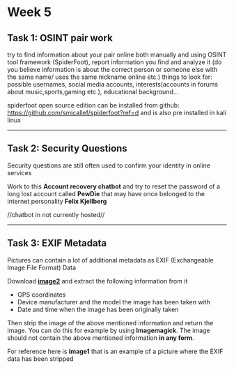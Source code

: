 # **Week 5** 

## **Task 1:** OSINT pair work

try to find information about your pair online both manually and using OSINT tool framework (SpiderFoot), report information you find and analyze it (do you believe information is about the correct person or someone else with the same name/ uses the same nickname online etc.)
things to look for: possible usernames, social media accounts, interests(accounts in forums about music,sports,gaming etc.), educational background…

spiderfoot open source edition can be installed from github: https://github.com/smicallef/spiderfoot?ref=d
and is also pre installed in kali linux

---

## **Task 2:** Security Questions

Security questions are still often used to confirm your identity in online services

Work to this **Account recovery chatbot** and try to reset the password of a long lost account called **PewDie** that may have once belonged to the internet personality **Felix Kjellberg**

//chatbot in not currently hosted//

---

## **Task 3:** EXIF Metadata

Pictures can contain a lot of additional metadata as EXIF (Exchangeable Image File Format) Data

Download **[image2](https://github.com/ouspg/PrivacyAndSocialEngineering/blob/main/Week5_Topic/images/image2.jpg?raw=true)** and extract the following information from it
- GPS coordinates
- Device manufacturer and the model the image has been taken with
- Date and time when the image has been originally taken

Then strip the image of the above mentioned information and return the image. You can do this for example by using **Imagemagick**. The image should not contain the above mentioned information **in any form**.

For reference here is **image1** that is an example of a picture where the EXIF data has been stripped
